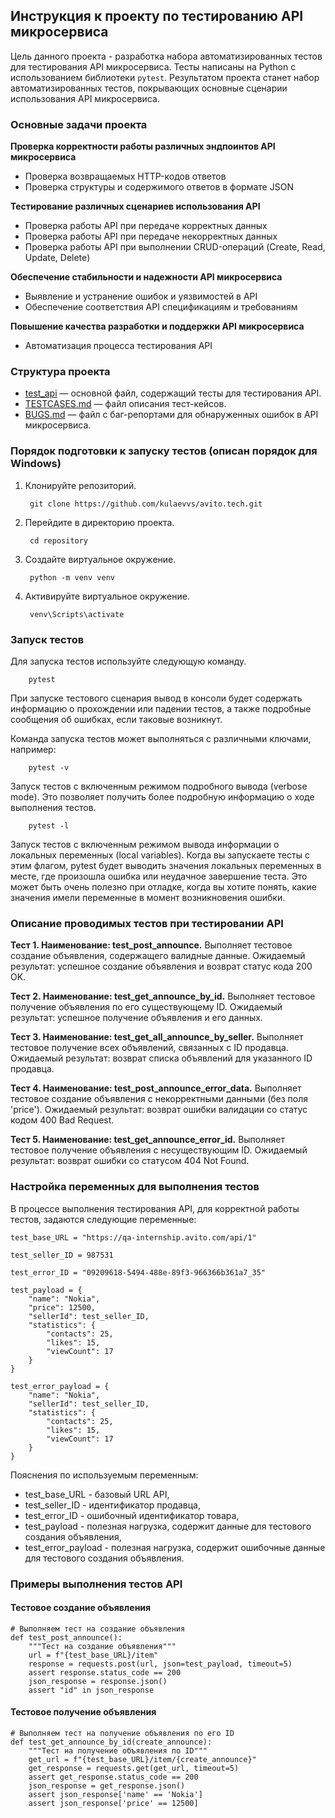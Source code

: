 ## Инструкция к проекту по тестированию API микросервиса

Цель данного проекта - разработка набора автоматизированных тестов для тестирования API микросервиса. Тесты написаны на Python с использованием библиотеки `pytest`. Результатом проекта станет набор автоматизированных тестов, покрывающих основные сценарии использования API микросервиса.

### Основные задачи проекта

**Проверка корректности работы различных эндпоинтов API микросервиса**
- Проверка возвращаемых HTTP-кодов ответов
- Проверка структуры и содержимого ответов в формате JSON

**Тестирование различных сценариев использования API**
- Проверка работы API при передаче корректных данных
- Проверка работы API при передаче некорректных данных
- Проверка работы API при выполнении CRUD-операций (Create, Read, Update, Delete)

**Обеспечение стабильности и надежности API микросервиса**
- Выявление и устранение ошибок и уязвимостей в API
- Обеспечение соответствия API спецификациям и требованиям

**Повышение качества разработки и поддержки API микросервиса**
- Автоматизация процесса тестирования API

### Структура проекта

- [test_api](/test_api.py) — основной файл, содержащий тесты для тестирования API.
- [TESTCASES.md](/TESTCASES.md) — файл описания тест-кейсов.
- [BUGS.md](/BUGS.md) — файл с баг-репортами для обнаруженных ошибок в API микросервиса.

### Порядок подготовки к запуску тестов (описан порядок для Windows)

1. Клонируйте репозиторий.

        git clone https://github.com/kulaevvs/avito.tech.git

2. Перейдите в директорию проекта.

        cd repository

3. Создайте виртуальное окружение.

        python -m venv venv
   
5. Активируйте виртуальное окружение.

        venv\Scripts\activate

### Запуск тестов

Для запуска тестов используйте следующую команду.

        pytest

При запуске тестового сценария вывод в консоли будет содержать информацию о прохождении или падении тестов, а также подробные сообщения об ошибках, если таковые возникнут.

Команда запуска тестов может выполняться с различными ключами, например:

        pytest -v

Запуск тестов с включенным режимом подробного вывода (verbose mode). Это позволяет получить более подробную информацию о ходе выполнения тестов.
        
        pytest -l

Запуск тестов с включенным режимом вывода информации о локальных переменных (local variables). Когда вы запускаете тесты с этим флагом, pytest будет выводить значения локальных переменных в месте, где произошла ошибка или неудачное завершение теста. Это может быть очень полезно при отладке, когда вы хотите понять, какие значения имели переменные в момент возникновения ошибки.

### Описание проводимых тестов при тестировании API

**Тест 1. Наименование: test_post_announce.**
Выполняет тестовое создание объявления, содержащего валидные данные. Ожидаемый результат: успешное создание объявления и возврат статус кода 200 OK.

**Тест 2. Наименование: test_get_announce_by_id.**
Выполняет тестовое получение объявления по его существующему ID. Ожидаемый результат: успешное получение объявления и его данных.

**Тест 3. Наименование: test_get_all_announce_by_seller.**
Выполняет тестовое получение всех объявлений, связанных с ID продавца. Ожидаемый результат: возврат списка объявлений для указанного ID продавца.

**Тест 4. Наименование: test_post_announce_error_data.**
Выполняет тестовое создание объявления с некорректными данными (без поля 'price'). Ожидаемый результат: возврат ошибки валидации со статус кодом 400 Bad Request.

**Тест 5. Наименование: test_get_announce_error_id.**
Выполняет тестовое получение объявления с несуществующим ID. Ожидаемый результат: возврат ошибки со статусом 404 Not Found.

### Настройка переменных для выполнения тестов

В процессе выполнения тестирования API, для корректной работы тестов, задаются следующие переменные:

`test_base_URL = "https://qa-internship.avito.com/api/1"`

`test_seller_ID = 987531`

`test_error_ID = "09209618-5494-488e-89f3-966366b361a7_35"`

```
test_payload = {
    "name": "Nokia",
    "price": 12500,
    "sellerId": test_seller_ID,
    "statistics": {
        "contacts": 25,
        "likes": 15,
        "viewCount": 17
    }
}
```
```
test_error_payload = {
    "name": "Nokia",
    "sellerId": test_seller_ID,
    "statistics": {
        "contacts": 25,
        "likes": 15,
        "viewCount": 17
    }
}
```

Пояснения по используемым переменным:
- test_base_URL - базовый URL API,
- test_seller_ID - идентификатор продавца,
- test_error_ID - ошибочный идентификатор товара,
- test_payload - полезная нагрузка, содержит данные для тестового создания объявления,
- test_error_payload - полезная нагрузка, содержит ошибочные данные для тестового создания объявления.

### Примеры выполнения тестов API

#### Тестовое создание объявления

```
# Выполняем тест на создание объявления
def test_post_announce():
    """Тест на создание объявления"""
    url = f"{test_base_URL}/item"
    response = requests.post(url, json=test_payload, timeout=5)
    assert response.status_code == 200
    json_response = response.json()
    assert "id" in json_response
```

#### Тестовое получение объявления

```
# Выполняем тест на получение объявления по его ID
def test_get_announce_by_id(create_announce):
    """Тест на получение объявления по ID"""
    get_url = f"{test_base_URL}/item/{create_announce}"
    get_response = requests.get(get_url, timeout=5)
    assert get_response.status_code == 200
    json_response = get_response.json()
    assert json_response['name' == 'Nokia']
    assert json_response['price' == 12500]
```
